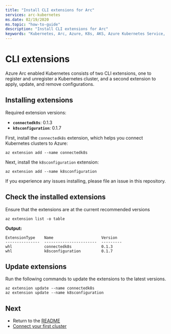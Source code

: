 ```yaml
---
title: "Install CLI extensions for Arc"
services: arc-kubernetes
ms.date: 02/19/2020
ms.topic: "how-to-guide"
description: "Install CLI extensions for Arc"
keywords: "Kubernetes, Arc, Azure, K8s, AKS, Azure Kubernetes Service, containers"
---
```


# CLI extensions

Azure Arc enabled Kubernetes consists of two CLI extensions, one to register and unregister a Kubernetes cluster, and a second extension to apply, update, and remove configurations.

## Installing extensions

Required extension versions:

* **`connectedk8s`**: 0.1.3
* **`k8sconfiguration`**: 0.1.7


First, install the `connectedk8s` extension, which helps you connect Kubernetes clusters to Azure:

```console
az extension add --name connectedk8s
```

Next, install the `k8sconfiguration` extension:

```console
az extension add --name k8sconfiguration
```

If you experience any issues installing, please file an issue in this repository.

## Check the installed extensions

Ensure that the extensions are at the current recommended versions

```console
az extension list -o table
```

**Output:**

```console
ExtensionType    Name                     Version
---------------  -----------------------  ---------
whl              connectedk8s             0.1.3
whl              k8sconfiguration         0.1.7
```

## Update extensions

Run the following commands to update the extensions to the latest versions.

```console
az extension update --name connectedk8s
az extension update --name k8sconfiguration
```

## Next

* Return to the [README](../README.md)
* [Connect your first cluster](./connect-a-cluster.md)
